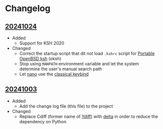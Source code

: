 # Changelog

## [20241024][]

* Added
  * Support for KSH 2020
* Changed
  * Correct the startup script that dit not load `.kshrc` script for
    [Portable OpenBSD ksh][] (oksh)
  * Stop using `MANPATH` environment variable and let the system
    determine the user's manual search path
  * Let [nano][] use the [classical keybind](https://lists.gnu.org/archive/html/info-gnu/2024-05/msg00000.html)


[nano]: https://www.nano-editor.org/ "nano &ndash; Text editor"
[Portable OpenBSD ksh]: https://github.com/ibara/oksh
  "ibara/oksh: Portable OpenBSD ksh, based on the Public Domain Korn Shell (pdksh)."

## [20241003][]

* Added
  * Add the change log file (this file) to the project
* Changed
  * Replace Cdiff (former name of [Ydiff][]) with [delta][] in order to
    reduce the dependency on Python

[delta]: https://dandavison.github.io/delta/ "Introduction - delta"
[Ydiff]: https://github.com/ymattw/ydiff
   "GitHub - ymattw/ydiff: View colored, incremental diff in workspace or from stdin with side by side and auto pager support"

[20241024]:
  https://github.com/upperstream/dotfiles/compare/20241003...20241024
[20241003]:
  https://github.com/upperstream/dotfiles/releases/tag/20241003
